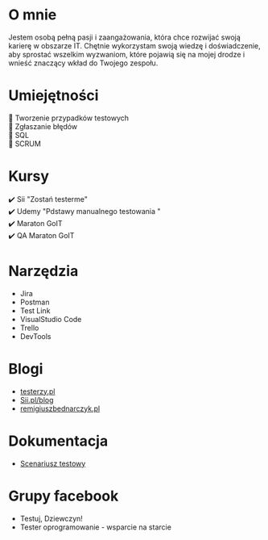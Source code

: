 # O mnie  

Jestem osobą pełną pasji i zaangażowania, która chce
rozwijać swoją karierę w obszarze IT. Chętnie
wykorzystam swoją wiedzę i doświadczenie, aby sprostać
wszelkim wyzwaniom, które pojawią się na mojej drodze i
wnieść znaczący wkład do Twojego zespołu.



# Umiejętności
:pushpin:  Tworzenie przypadków testowych  
:pushpin:  Zgłaszanie błędów   
 :pushpin:  SQL  
:pushpin:  SCRUM


# Kursy
:heavy_check_mark: Sii "Zostań testerme"   
:heavy_check_mark: Udemy "Pdstawy manualnego testowania "   
:heavy_check_mark: Maraton GoIT   
:heavy_check_mark: QA Maraton GoIT  

# Narzędzia
*  Jira
*  Postman
*  Test Link
*  VisualStudio Code
*  Trello
*  DevTools



# Blogi
* [testerzy.pl](https://testerzy.pl/)
* [Sii.pl/blog](https://sii.pl/blog/)
* [remigiuszbednarczyk.pl](https://remigiuszbednarczyk.pl/)

# Dokumentacja
* [Scenariusz testowy](https://docs.google.com/document/d/1_Ic29ayg5Rbt_yT-Ewig8u3sM6kvHo1Q/edit?usp=sharing&ouid=116519416121545485401&rtpof=true&sd=true)

#  Grupy facebook
* Testuj,  Dziewczyn!
*  Tester oprogramowanie - wsparcie na starcie
